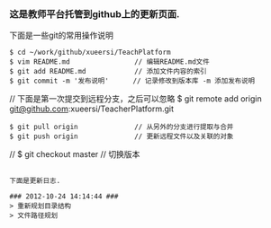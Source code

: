 ### 这是教师平台托管到github上的更新页面.
下面是一些git的常用操作说明

```
$ cd ~/work/github/xueersi/TeachPlatform
$ vim README.md                // 编辑README.md文件
$ git add README.md            // 添加文件内容的索引
$ git commit -m '发布说明'      // 记录修改到版本库 -m 添加发布说明
```
// 下面是第一次提交到远程分支，之后可以忽略
$ git remote add origin git@github.com:xueersi/TeacherPlatform.git
```
$ git pull origin              // 从另外的分支进行提取与合并
$ git push origin              // 更新远程文件以及关联的对象

```
// $ git checkout master     // 切换版本
```

下面是更新日志.

### 2012-10-24 14:14:44 ###
> 重新规划目录结构
> 文件路径规划
